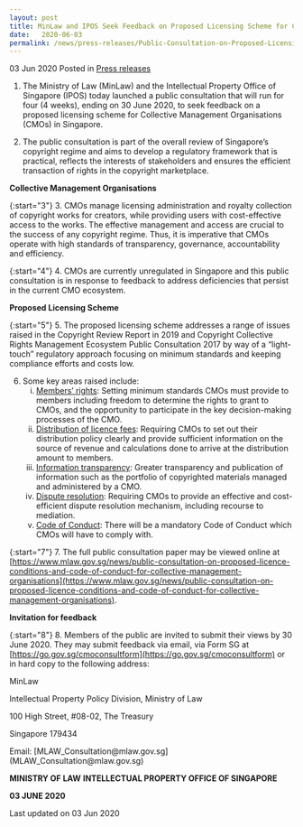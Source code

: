 ```yaml
---
layout: post
title: MinLaw and IPOS Seek Feedback on Proposed Licensing Scheme for Collective Management Organisations in Singapore
date:   2020-06-03
permalink: /news/press-releases/Public-Consultation-on-Proposed-Licensing-Scheme-for-Collective-Management-Organisations-in-Singapore
---
```


03 Jun 2020 Posted in [Press releases](/news/press-releases)


1.	The Ministry of Law (MinLaw) and the Intellectual Property Office of Singapore (IPOS) today launched a public consultation that will run for four (4 weeks), ending on 30 June 2020, to seek feedback on a proposed licensing scheme for Collective Management Organisations (CMOs) in Singapore. 

2.	The public consultation is part of the overall review of Singapore’s copyright regime and aims to develop a regulatory framework that is practical, reflects the interests of stakeholders and ensures the efficient transaction of rights in the copyright marketplace.

**Collective Management Organisations**

{:start="3"}
3.  CMOs manage licensing administration and royalty collection of copyright works for creators, while providing users with cost-effective access to the works. The effective management and access are crucial to the success of any copyright regime. Thus, it is imperative that CMOs operate with high standards of transparency, governance, accountability and efficiency.

{:start="4"}
4.	CMOs are currently unregulated in Singapore and this public consultation is in response to feedback to address deficiencies that persist in the current CMO ecosystem.

**Proposed Licensing Scheme**

{:start="5"}
5.	The proposed licensing scheme addresses a range of issues raised in the Copyright Review Report in 2019 and Copyright Collective Rights Management Ecosystem Public Consultation 2017 by way of a “light-touch” regulatory approach focusing on minimum standards and keeping compliance efforts and costs low.

<ol start="6">
<li>Some key areas raised include:

<ol style="list-style-type: lower-roman">
<li><u>Members’ rights</u>: Setting minimum standards CMOs must provide to members including freedom to determine the rights to grant to CMOs, and the opportunity to participate in the key decision-making processes of the CMO.</li>

<li><u>Distribution of licence fees</u>: Requiring CMOs to set out their distribution policy clearly and provide sufficient information on the source of revenue and calculations done to arrive at the distribution amount to members.</li>

<li><u>Information transparency</u>: Greater transparency and publication of information such as the portfolio of copyrighted materials managed and administered by a CMO.</li>

<li><u>Dispute resolution</u>: Requiring CMOs to provide an effective and cost-efficient dispute resolution mechanism, including recourse to mediation.</li>

<li><u>Code of Conduct</u>: There will be a mandatory Code of Conduct which CMOs will have to comply with.</li>
</ol>
</li>
</ol>

{:start="7"}
7.	The full public consultation paper may be viewed online at [https://www.mlaw.gov.sg/news/public-consultation-on-proposed-licence-conditions-and-code-of-conduct-for-collective-management-organisations](https://www.mlaw.gov.sg/news/public-consultation-on-proposed-licence-conditions-and-code-of-conduct-for-collective-management-organisations). 

**Invitation for feedback**

{:start="8"}
8.	Members of the public are invited to submit their views by 30 June 2020.  They may submit feedback via email, via Form SG at [https://go.gov.sg/cmoconsultform](https://go.gov.sg/cmoconsultform) or in hard copy to the following address:

<p class="address-centered">MinLaw</p>
<p class="address-centered">Intellectual Property Policy Division, Ministry of Law</p>
<p class="address-centered">100 High Street, #08-02, The Treasury</p>
<p class="address-centered">Singapore 179434</p>

<p class="address-centered">Email: [MLAW_Consultation@mlaw.gov.sg](MLAW_Consultation@mlaw.gov.sg)</p>
 

**MINISTRY OF LAW**
**INTELLECTUAL PROPERTY OFFICE OF SINGAPORE**

**03 JUNE 2020**

<p class="right-side-updated">Last updated on 03 Jun 2020</p>
